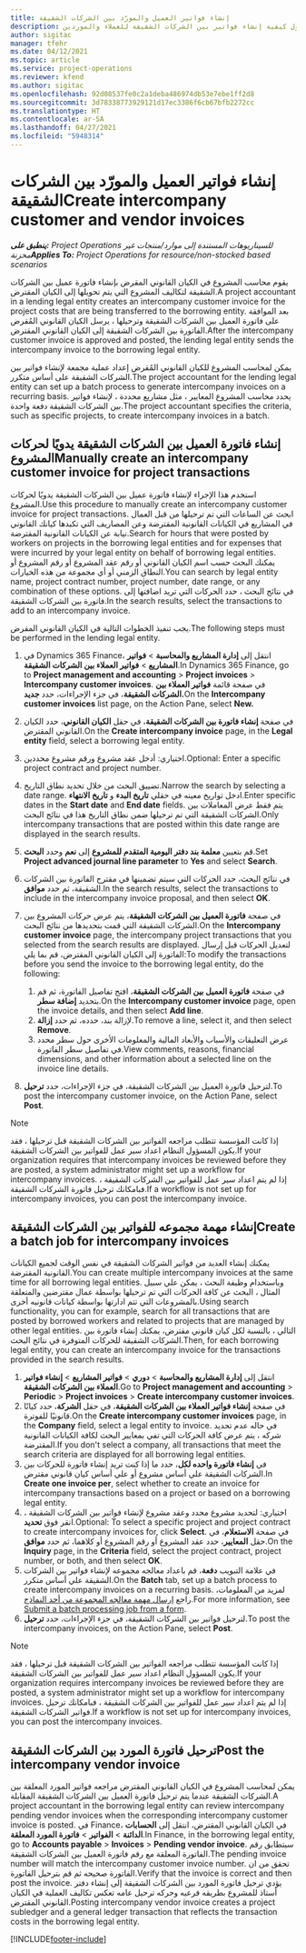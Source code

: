 ```yaml
---
title: إنشاء فواتير العميل والمورّد بين الشركات الشقيقة
description: يوفر هذا الموضوع معلومات حول كيفية إنشاء فواتير بين الشركات الشقيقة للعملاء والموردين.
author: sigitac
manager: tfehr
ms.date: 04/12/2021
ms.topic: article
ms.service: project-operations
ms.reviewer: kfend
ms.author: sigitac
ms.openlocfilehash: 92d08537fe0c2a1deba486974db53e7ebe1ff2d8
ms.sourcegitcommit: 3d78338773929121d17ec3386f6cb67bfb2272cc
ms.translationtype: HT
ms.contentlocale: ar-SA
ms.lasthandoff: 04/27/2021
ms.locfileid: "5948314"
---
```

# <a name="create-intercompany-customer-and-vendor-invoices"></a><span data-ttu-id="4be91-103">إنشاء فواتير العميل والمورّد بين الشركات الشقيقة</span><span class="sxs-lookup"><span data-stu-id="4be91-103">Create intercompany customer and vendor invoices</span></span>

<span data-ttu-id="4be91-104">_**ينطبق على:** Project Operations للسيناريوهات المستندة إلى موارد/منتجات غير مخزنة‬_</span><span class="sxs-lookup"><span data-stu-id="4be91-104">_**Applies To:** Project Operations for resource/non-stocked based scenarios_</span></span>

<span data-ttu-id="4be91-105">يقوم محاسب المشروع في الكيان القانوني المقرض بإنشاء فاتورة عميل بين الشركات الشقيقة لتكاليف المشروع التي يتم تحويلها إلى الكيان المقترض.</span><span class="sxs-lookup"><span data-stu-id="4be91-105">A project accountant in a lending legal entity creates an intercompany customer invoice for the project costs that are being transferred to the borrowing entity.</span></span> <span data-ttu-id="4be91-106">بعد الموافقة على فاتورة العميل بين الشركات الشقيقة وترحيلها ، يرسل الكيان القانوني المُقرض الفاتورة بين الشركات الشقيقة إلى الكيان القانوني المقترض.</span><span class="sxs-lookup"><span data-stu-id="4be91-106">After the intercompany customer invoice is approved and posted, the lending legal entity sends the intercompany invoice to the borrowing legal entity.</span></span>

<span data-ttu-id="4be91-107">يمكن لمحاسب المشروع للكيان القانوني المُقرض إعداد عملية مجمعة لإنشاء فواتير بين الشركات الشقيقة على أساس متكرر.</span><span class="sxs-lookup"><span data-stu-id="4be91-107">The project accountant for the lending legal entity can set up a batch process to generate intercompany invoices on a recurring basis.</span></span> <span data-ttu-id="4be91-108">يحدد محاسب المشروع المعايير ، مثل مشاريع محددة ، لإنشاء فواتير بين الشركات الشقيقة دفعة واحدة.</span><span class="sxs-lookup"><span data-stu-id="4be91-108">The project accountant specifies the criteria, such as specific projects, to create intercompany invoices in a batch.</span></span>

## <a name="manually-create-an-intercompany-customer-invoice-for-project-transactions"></a><span data-ttu-id="4be91-109">إنشاء فاتورة العميل بين الشركات الشقيقة يدويًا لحركات المشروع</span><span class="sxs-lookup"><span data-stu-id="4be91-109">Manually create an intercompany customer invoice for project transactions</span></span> 

<span data-ttu-id="4be91-110">استخدم هذا الإجراء لإنشاء فاتورة عميل بين الشركات الشقيقة يدويًا لحركات المشروع.</span><span class="sxs-lookup"><span data-stu-id="4be91-110">Use this procedure to manually create an intercompany customer invoice for project transactions.</span></span> <span data-ttu-id="4be91-111">ابحث عن الساعات التي تم ترحيلها من قبل العمال في المشاريع في الكيانات القانونية المقترضة وعن المصاريف التي تكبدها كيانك القانوني نيابة عن الكيانات القانونية المقترضة.</span><span class="sxs-lookup"><span data-stu-id="4be91-111">Search for hours that were posted by workers on projects in the borrowing legal entities and for expenses that were incurred by your legal entity on behalf of borrowing legal entities.</span></span> <span data-ttu-id="4be91-112">يمكنك البحث حسب اسم الكيان القانوني أو رقم عقد المشروع أو رقم المشروع أو النطاق الزمني أو أي مجموعة من هذه الخيارات.</span><span class="sxs-lookup"><span data-stu-id="4be91-112">You can search by legal entity name, project contract number, project number, date range, or any combination of these options.</span></span> <span data-ttu-id="4be91-113">في نتائج البحث ، حدد الحركات التي تريد اضافتها إلى فاتورة بين الشركات الشقيقة.</span><span class="sxs-lookup"><span data-stu-id="4be91-113">In the search results, select the transactions to add to an intercompany invoice.</span></span> 

<span data-ttu-id="4be91-114">يجب تنفيذ الخطوات التالية في الكيان القانوني المقرض.</span><span class="sxs-lookup"><span data-stu-id="4be91-114">The following steps must be performed in the lending legal entity.</span></span> 

1. <span data-ttu-id="4be91-115">في Dynamics 365 Finance، انتقل إلى **إدارة المشاريع والمحاسبة** > **فواتير المشاريع** > **فواتير العملاء بين الشركات الشقيقة**.</span><span class="sxs-lookup"><span data-stu-id="4be91-115">In Dynamics 365 Finance, go to **Project management and accounting** > **Project invoices** > **Intercompany customer invoices**.</span></span> <span data-ttu-id="4be91-116">في صفحة قائمة **فواتير العملاء بين الشركات الشقيقة**، في جزء الإجراءات، حدد **جديد.**</span><span class="sxs-lookup"><span data-stu-id="4be91-116">On the **Intercompany customer invoices**  list page, on the Action Pane, select **New.**</span></span>
2. <span data-ttu-id="4be91-117">في صفحة **إنشاء فاتورة بين الشركات الشقيقة**، في حقل **الكيان القانوني**، حدد الكيان القانوني المقترض.</span><span class="sxs-lookup"><span data-stu-id="4be91-117">On the **Create intercompany invoice** page, in the **Legal entity** field, select a borrowing legal entity.</span></span>
3. <span data-ttu-id="4be91-118">اختياري: أدخل عقد مشروع ورقم مشروع محددين.</span><span class="sxs-lookup"><span data-stu-id="4be91-118">Optional: Enter a specific project contract and project number.</span></span>
4. <span data-ttu-id="4be91-119">تضييق البحث من خلال تحديد نطاق التاريخ.</span><span class="sxs-lookup"><span data-stu-id="4be91-119">Narrow the search by selecting a date range.</span></span> <span data-ttu-id="4be91-120">ادخل تواريخ معينه في حقلي **تاريخ البدء** و **تاريخ الانتهاء**.</span><span class="sxs-lookup"><span data-stu-id="4be91-120">Enter specific dates in the **Start date** and **End date** fields.</span></span> <span data-ttu-id="4be91-121">يتم فقط عرض المعاملات بين الشركات الشقيقة التي تم ترحيلها ضمن نطاق التاريخ هذا في نتائج البحث.</span><span class="sxs-lookup"><span data-stu-id="4be91-121">Only intercompany transactions that are posted within this date range are displayed in the search results.</span></span>
5. <span data-ttu-id="4be91-122">قم بتعيين **معلمة بند دفتر اليومية المتقدم للمشروع** إلى **نعم** وحدد **البحث**.</span><span class="sxs-lookup"><span data-stu-id="4be91-122">Set **Project advanced journal line parameter** to **Yes** and select **Search**.</span></span>
6. <span data-ttu-id="4be91-123">في نتائج البحث، حدد الحركات التي سيتم تضمينها في مقترح الفاتورة بين الشركات الشقيقة، ثم حدد **موافق**.</span><span class="sxs-lookup"><span data-stu-id="4be91-123">In the search results, select the transactions to include in the intercompany invoice proposal, and then select **OK**.</span></span>
7. <span data-ttu-id="4be91-124">في صفحة **فاتورة العميل بين الشركات الشقيقة**، يتم عرض حركات المشروع بين الشركات الشقيقة التي قمت بتحديدها من نتائج البحث.</span><span class="sxs-lookup"><span data-stu-id="4be91-124">On the **Intercompany customer invoice** page, the intercompany project transactions that you selected from the search results are displayed.</span></span> <span data-ttu-id="4be91-125">لتعديل الحركات قبل إرسال الفاتورة إلى الكيان القانوني المقترض، قم بما يلي:</span><span class="sxs-lookup"><span data-stu-id="4be91-125">To modify the transactions before you send the invoice to the borrowing legal entity, do the following:</span></span>
  
    1. <span data-ttu-id="4be91-126">في صفحة **فاتورة العميل بين الشركات الشقيقة**، افتح تفاصيل الفاتورة، ثم قم بتحديد **إضافة سطر**.</span><span class="sxs-lookup"><span data-stu-id="4be91-126">On the **Intercompany customer invoice** page, open the invoice details, and then select **Add line**.</span></span>
    2. <span data-ttu-id="4be91-127">لإزالة بند، حدده، ثم حدد **إزالة**.</span><span class="sxs-lookup"><span data-stu-id="4be91-127">To remove a line, select it, and then select **Remove**.</span></span>
    3. <span data-ttu-id="4be91-128">عرض التعليقات والأسباب والأبعاد المالية والمعلومات الأخرى حول سطر محدد في تفاصيل سطر الفاتورة.</span><span class="sxs-lookup"><span data-stu-id="4be91-128">View comments, reasons, financial dimensions, and other information about a selected line on the invoice line details.</span></span>
    
8. <span data-ttu-id="4be91-129">لترحيل فاتورة العميل بين الشركات الشقيقة، في جزء الإجراءات، حدد **ترحيل**.</span><span class="sxs-lookup"><span data-stu-id="4be91-129">To post the intercompany customer invoice, on the Action Pane, select **Post**.</span></span>

> [!NOTE]
> <span data-ttu-id="4be91-130">إذا كانت المؤسسة تتطلب مراجعه الفواتير بين الشركات الشقيقة قبل ترحيلها ، فقد يكون المسؤول النظام اعداد سير عمل للفواتير بين الشركات الشقيقة.</span><span class="sxs-lookup"><span data-stu-id="4be91-130">If your organization requires that intercompany invoices be reviewed before they are posted, a system administrator might set up a workflow for intercompany invoices.</span></span> <span data-ttu-id="4be91-131">إذا لم يتم اعداد سير عمل للفواتير بين الشركات الشقيقة ، فبامكانك ترحيل فاتورة الشركات الشقيقة.</span><span class="sxs-lookup"><span data-stu-id="4be91-131">If a workflow is not set up for intercompany invoices, you can post the intercompany invoice.</span></span>

## <a name="create-a-batch-job-for-intercompany-invoices"></a><span data-ttu-id="4be91-132">إنشاء مهمة مجموعه للفواتير بين الشركات الشقيقة</span><span class="sxs-lookup"><span data-stu-id="4be91-132">Create a batch job for intercompany invoices</span></span>

<span data-ttu-id="4be91-133">يمكنك إنشاء العديد من فواتير الشركات الشقيقة في نفس الوقت لجميع الكيانات القانونية المقترضة.</span><span class="sxs-lookup"><span data-stu-id="4be91-133">You can create multiple intercompany invoices at the same time for all borrowing legal entities.</span></span> <span data-ttu-id="4be91-134">وباستخدام وظيفة البحث ، يمكن علي سبيل المثال ، البحث عن كافة الحركات التي تم ترحيلها بواسطة عمال مقترضين والمتعلقة بالمشروعات التي تتم ادارتها بواسطة كيانات قانونيه أخرى.</span><span class="sxs-lookup"><span data-stu-id="4be91-134">Using search functionality, you can for example, search for all transactions that are posted by borrowed workers and related to projects that are managed by other legal entities.</span></span> <span data-ttu-id="4be91-135">التالي ، بالنسبة لكل كيان قانوني مقترض، يمكنك إنشاء فاتورة بين الشركات الشقيقة للحركات المتوفرة في نتائج البحث.</span><span class="sxs-lookup"><span data-stu-id="4be91-135">Then, for each borrowing legal entity, you can create an intercompany invoice for the transactions provided in the search results.</span></span>

1. <span data-ttu-id="4be91-136">انتقل إلى **إدارة المشاريع والمحاسبة** > **دوري** > **فواتير المشاريع** > **إنشاء فواتير العملاء بين الشركات الشقيقة**.</span><span class="sxs-lookup"><span data-stu-id="4be91-136">Go to **Project management and accounting** > **Periodic** > **Project invoices** > **Create intercompany customer invoices**.</span></span>
2. <span data-ttu-id="4be91-137">في صفحة **إنشاء فواتير العملاء بين الشركات الشقيقة**، في حقل **الشركة**، حدد كيانًا قانونيًا للفوترة.</span><span class="sxs-lookup"><span data-stu-id="4be91-137">On the **Create intercompany customer invoices** page, in the **Company**  field, select a legal entity to invoice.</span></span> <span data-ttu-id="4be91-138">في حاله عدم تحديد شركه ، يتم عرض كافة الحركات التي تفي بمعايير البحث لكافة الكيانات القانونية المقترضة.</span><span class="sxs-lookup"><span data-stu-id="4be91-138">If you don't select a company, all transactions that meet the search criteria are displayed for all borrowing legal entities.</span></span>
3. <span data-ttu-id="4be91-139">في **إنشاء فاتورة واحده لكل**، حدد ما إذا كنت تريد إنشاء فاتورة للحركات بين الشركات الشقيقة علي أساس مشروع أو علي أساس كيان قانوني مقترض.</span><span class="sxs-lookup"><span data-stu-id="4be91-139">In **Create one invoice per**, select whether to create an invoice for intercompany transactions based on a project or based on a borrowing legal entity.</span></span>
4. <span data-ttu-id="4be91-140">اختياري: لتحديد مشروع محدد وعقد مشروع لإنشاء فواتير بين الشركات الشقيقة ، انقر فوق **تحديد**.</span><span class="sxs-lookup"><span data-stu-id="4be91-140">Optional: To select a specific project and project contract to create intercompany invoices for, click **Select**.</span></span> <span data-ttu-id="4be91-141">في صفحة **الاستعلام**، في حقل **المعايير**، حدد عقد المشروع أو رقم المشروع أو كلاهما، ثم حدد **موافق**.</span><span class="sxs-lookup"><span data-stu-id="4be91-141">On the **Inquiry** page, in the **Criteria** field, select the project contract, project number, or both, and then select **OK**.</span></span>
5. <span data-ttu-id="4be91-142">في علامة التبويب **دفعة**، قم باعداد معالجه مجموعه لإنشاء فواتير بين الشركات الشقيقة علي أساس متكرر.</span><span class="sxs-lookup"><span data-stu-id="4be91-142">On the **Batch** tab, set up a batch process to create intercompany invoices on a recurring basis.</span></span> <span data-ttu-id="4be91-143">لمزيد من المعلومات، راجع [إرسال مهمة معالجه المجموعة من أحد النماذج](/dynamicsax-2012/appuser-itpro/submit-a-batch-processing-job-from-a-form).</span><span class="sxs-lookup"><span data-stu-id="4be91-143">For more information, see [Submit a batch processing job from a form](/dynamicsax-2012/appuser-itpro/submit-a-batch-processing-job-from-a-form).</span></span>
6. <span data-ttu-id="4be91-144">لترحيل فواتير بين الشركات الشقيقة، في جزء الإجراءات، حدد **ترحيل**.</span><span class="sxs-lookup"><span data-stu-id="4be91-144">To post the intercompany invoices, on the Action Pane, select **Post**.</span></span>

> [!NOTE]
> <span data-ttu-id="4be91-145">إذا كانت المؤسسة تتطلب مراجعه الفواتير بين الشركات الشقيقة قبل ترحيلها ، فقد يكون المسؤول النظام اعداد سير عمل للفواتير بين الشركات الشقيقة.</span><span class="sxs-lookup"><span data-stu-id="4be91-145">If your organization requires intercompany invoices be reviewed before they are posted, a system administrator might set up a workflow for intercompany invoices.</span></span> <span data-ttu-id="4be91-146">إذا لم يتم اعداد سير عمل للفواتير بين الشركات الشقيقة ، فبامكانك ترحيل فواتير الشركات الشقيقة.</span><span class="sxs-lookup"><span data-stu-id="4be91-146">If a workflow is not set up for intercompany invoices, you can post the intercompany invoices.</span></span>

## <a name="post-the-intercompany-vendor-invoice"></a><span data-ttu-id="4be91-147">ترحيل فاتورة المورد بين الشركات الشقيقة</span><span class="sxs-lookup"><span data-stu-id="4be91-147">Post the intercompany vendor invoice</span></span>

<span data-ttu-id="4be91-148">يمكن لمحاسب المشروع في الكيان القانوني المقترض مراجعه فواتير المورد المعلقة بين الشركات الشقيقة عندما يتم ترحيل فاتورة العميل بين الشركات الشقيقة المقابلة.</span><span class="sxs-lookup"><span data-stu-id="4be91-148">A project accountant in the borrowing legal entity can review intercompany pending vendor invoices when the corresponding intercompany customer invoice is posted.</span></span> <span data-ttu-id="4be91-149">في Finance، في الكيان القانوني المقترض، انتقل إلى **الحسابات الدائنة** > **الفواتير** > **فاتورة المورد المعلقة**.</span><span class="sxs-lookup"><span data-stu-id="4be91-149">In Finance, in the borrowing legal entity, go to **Accounts payable** > **Invoices** > **Pending vendor invoice**.</span></span> <span data-ttu-id="4be91-150">سيتطابق رقم الفاتورة المعلقة مع رقم فاتورة العميل بين الشركات الشقيقة.</span><span class="sxs-lookup"><span data-stu-id="4be91-150">The pending invoice number will match the intercompany customer invoice number.</span></span> <span data-ttu-id="4be91-151">تحقق من ان الفاتورة صحيحه ثم قم بترحيل الفاتورة.</span><span class="sxs-lookup"><span data-stu-id="4be91-151">Verify that the invoice is correct and then post the invoice.</span></span> <span data-ttu-id="4be91-152">يؤدي ترحيل فاتورة المورد بين الشركات الشقيقة إلى إنشاء دفتر أستاذ للمشروع بطريقه فرعيه وحركه ترحيل عامه تعكس تكاليف العملية في الكيان القانوني المقترض.</span><span class="sxs-lookup"><span data-stu-id="4be91-152">Posting intercompany vendor invoice creates a project subledger and a general ledger transaction that reflects the transaction costs in the borrowing legal entity.</span></span>


[!INCLUDE[footer-include](../includes/footer-banner.md)]
